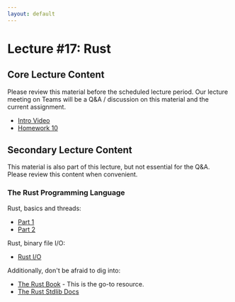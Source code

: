 ```yaml
---
layout: default
---
```


# Lecture #17: Rust

## Core Lecture Content

Please review this material before the scheduled lecture period. Our lecture
meeting on Teams will be a Q&A / discussion on this material and the current
assignment.

 - [Intro Video](https://youtu.be/A4ZZezrPDfc)
 - [Homework 10](https://youtu.be/HJYOLwnM90c)

## Secondary Lecture Content

This material is also part of this lecture, but not essential for the Q&A. Please
review this content when convenient.

### The Rust Programming Language

Rust, basics and threads:

 - [Part 1](https://youtu.be/s2NWY_bVlPs)
 - [Part 2](https://youtu.be/wxhUnt2A7nM)

Rust, binary file I/O:

 - [Rust I/O](https://youtu.be/bjI-xCY4KOo)

Additionally, don't be afraid to dig into:

 - [The Rust Book](https://doc.rust-lang.org/book/) - This is the go-to
   resource.
 - [The Rust Stdlib Docs](https://doc.rust-lang.org/std/)

